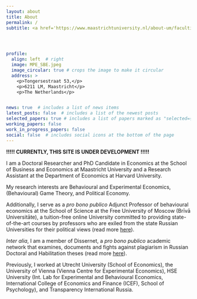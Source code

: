 ```yaml
---
layout: about
title: About
permalink: /
subtitle: <a href='https://www.maastrichtuniversity.nl/about-um/faculties/school-business-and-economics'>Maastricht University</a>, <a href='https://economics.harvard.edu/'>Harvard University</a>, & <a href='https://freemoscow.university/?lang=en'>the Free University of Moscow</a>




profile:
  align: left  # right
  image: MPE_SBE.jpeg
  image_circular: true # crops the image to make it circular
  address: >
    <p>Tongersestraat 53,</p>
    <p>6211 LM, Maastricht</p>
    <p>The Netherlands</p>


news: true  # includes a list of news items
latest_posts: false  # includes a list of the newest posts
selected_papers: true # includes a list of papers marked as "selected={true}"
working_papers: false 
work_in_progress_papers: false 
social: false  # includes social icons at the bottom of the page
---
```


<b>!!!!! CURRENTLY, THIS SITE IS UNDER DEVELOPMENT !!!!! </b>

I am a Doctoral Researcher and PhD Candidate in Economics at the School of Business and Economics at Maastricht University and a Research Assistant at the Department of Economics at Harvard University.

My research interests are Behavioural and Experimental Economics, (Behavioural) Game Theory, and Political Economy.

Additionally, I serve as a <i>pro bono publico</i> Adjunct Professor of behavioural economics at the School of Science at the Free University of Moscow (Brīvā Universitāte), a tuition-free online University committed to providing state-of-the-art courses by professors who are exiled from the state Russian Universities for their political views (read more [here](/teaching/)).

<i>Inter alia</i>, I am a member of Dissernet, a <i>pro bono publico</i> academic network that examines, documents and fights against plagiarism in Russian Doctoral and Habilitation theses (read more [here](/affiliations/)).

Previously, I worked at Utrecht University (School of Economics), the University of Vienna (Vienna Centre for Experimental Economics), HSE University (Int. Lab for Experimental and Behavioural Economics, International College of Economics and Finance (ICEF), School of Psychology), and Transparency International Russia.

